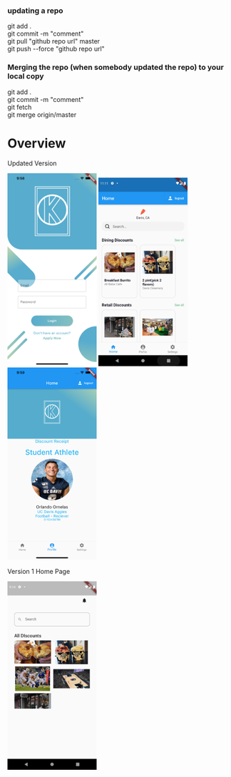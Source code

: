 ### updating a repo
git add .\
git commit -m "comment"\
git pull "github repo url" master\
git push --force "github repo url"

  
### Merging the repo (when somebody updated the repo) to your local copy

git add .\
git commit -m "comment"\
git fetch\
git merge origin/master


# Overview

Updated Version

<img src="./screenshots/sign_in_1.png" width="200">   <img src="./screenshots/home_screen_2.png" width="200">   <img src="./screenshots/profile_page_1.png" width="200">


Version 1 Home Page

<img src="./screenshots/screenshot_6-8.png" width="200">
